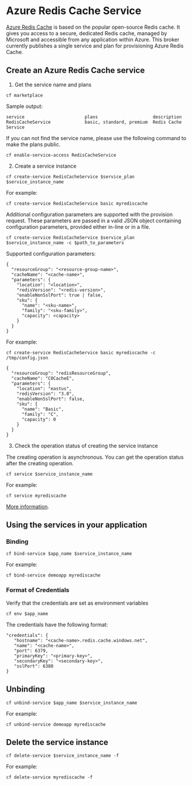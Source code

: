 # Azure Redis Cache Service

[Azure Redis Cache](https://azure.microsoft.com/en-us/services/cache/) is based on the popular open-source Redis cache. It gives you access to a secure, dedicated Redis cache, managed by Microsoft and accessible from any application within Azure. This broker currently publishes a single service and plan for provisioning Azure Redis Cache.

## Create an Azure Redis Cache service

1. Get the service name and plans

  ```
  cf marketplace
  ```

  Sample output:

  ```
  service                       plans                     description
  RedisCacheService             basic, standard, premium  Redis Cache Service
  ```

  If you can not find the service name, please use the following command to make the plans public.

  ```
  cf enable-service-access RedisCacheService
  ```

2. Create a service instance

  ```
  cf create-service RedisCacheService $service_plan $service_instance_name
  ```

  For example:

  ```
  cf create-service RedisCacheService basic myrediscache
  ```

  Additional configuration parameters are supported with the provision request. These parameters are passed in a valid JSON object containing configuration parameters, provided either in-line or in a file.

  ```
  cf create-service RedisCacheService $service_plan $service_instance_name -c $path_to_parameters
  ```

  Supported configuration parameters:
  ```
  {
    "resourceGroup": "<resource-group-name>",
    "cacheName": "<cache-name>",
    "parameters": {
      "location": "<location>",
      "redisVersion": "<redis-version>",
      "enableNonSslPort": true | false,
      "sku": {
        "name": "<sku-name>",
        "family": "<sku-family>",
        "capacity": <capacity>
      }
    }
  }
  ```

  For example:

  ```
  cf create-service RedisCacheService basic myrediscache -c /tmp/config.json
  ```

  ```
  {
    "resourceGroup": "redisResourceGroup",
    "cacheName": "C0CacheE",
    "parameters": {
      "location": "eastus",
      "redisVersion": "3.0",
      "enableNonSslPort": false,
      "sku": {
        "name": "Basic",
        "family": "C",
        "capacity": 0
      }
    }
  }
  ```

3. Check the operation status of creating the service instance

  The creating operation is asynchronous. You can get the operation status after the creating operation.

  ```
  cf service $service_instance_name
  ```

  For example:

  ```
  cf service myrediscache
  ```

[More information](http://docs.cloudfoundry.org/devguide/services/managing-services.html#create).

## Using the services in your application

### Binding

  ```
  cf bind-service $app_name $service_instance_name
  ```

  For example:

  ```
  cf bind-service demoapp myrediscache
  ```

### Format of Credentials

  Verify that the credentials are set as environment variables

  ```
  cf env $app_name
  ```

  The credentials have the following format:
  
  ```
  "credentials": {
     "hostname": "<cache-name>.redis.cache.windows.net",
     "name": "<cache-name>",
     "port": 6379,
     "primaryKey": "<primary-key>",
     "secondaryKey": "<secondary-key>",
     "sslPort": 6380
  }
  ```

## Unbinding

  ```
  cf unbind-service $app_name $service_instance_name
  ```

  For example:

  ```
  cf unbind-service demoapp myrediscache
  ```

## Delete the service instance

  ```
  cf delete-service $service_instance_name -f
  ```

  For example:

  ```
  cf delete-service myrediscache -f
  ```
